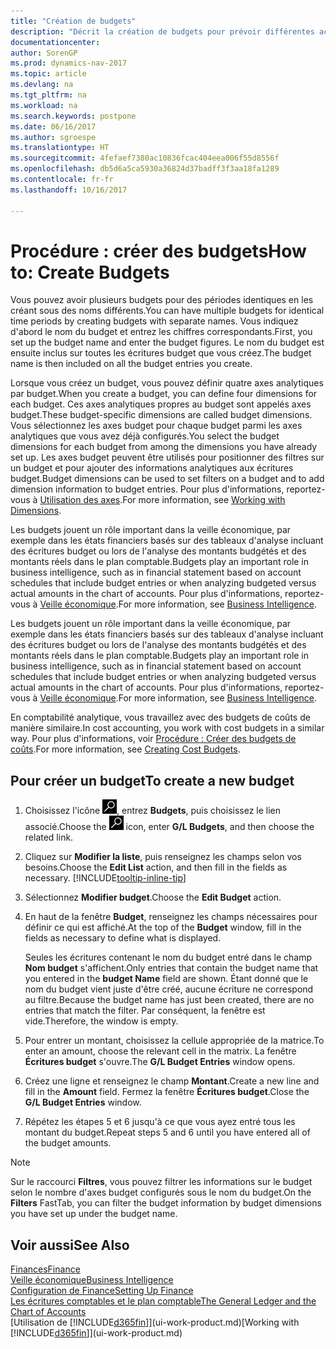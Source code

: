 ```yaml
---
title: "Création de budgets"
description: "Décrit la création de budgets pour prévoir différentes activités financières et affecter des axes analytiques à des fins de veille économique."
documentationcenter: 
author: SorenGP
ms.prod: dynamics-nav-2017
ms.topic: article
ms.devlang: na
ms.tgt_pltfrm: na
ms.workload: na
ms.search.keywords: postpone
ms.date: 06/16/2017
ms.author: sgroespe
ms.translationtype: HT
ms.sourcegitcommit: 4fefaef7380ac10836fcac404eea006f55d8556f
ms.openlocfilehash: db5d6a5ca5930a36824d37badff3f3aa18fa1289
ms.contentlocale: fr-fr
ms.lasthandoff: 10/16/2017

---
```

# <a name="how-to-create--budgets"></a><span data-ttu-id="d22ab-103">Procédure : créer des budgets</span><span class="sxs-lookup"><span data-stu-id="d22ab-103">How to: Create  Budgets</span></span>
<span data-ttu-id="d22ab-104">Vous pouvez avoir plusieurs budgets pour des périodes identiques en les créant sous des noms différents.</span><span class="sxs-lookup"><span data-stu-id="d22ab-104">You can have multiple budgets for identical time periods by creating budgets with separate names.</span></span> <span data-ttu-id="d22ab-105">Vous indiquez d'abord le nom du budget et entrez les chiffres correspondants.</span><span class="sxs-lookup"><span data-stu-id="d22ab-105">First, you set up the budget name and enter the budget figures.</span></span> <span data-ttu-id="d22ab-106">Le nom du budget est ensuite inclus sur toutes les écritures budget que vous créez.</span><span class="sxs-lookup"><span data-stu-id="d22ab-106">The budget name is then included on all the budget entries you create.</span></span>  

 <span data-ttu-id="d22ab-107">Lorsque vous créez un budget, vous pouvez définir quatre axes analytiques par budget.</span><span class="sxs-lookup"><span data-stu-id="d22ab-107">When you create a budget, you can define four dimensions for each budget.</span></span> <span data-ttu-id="d22ab-108">Ces axes analytiques propres au budget sont appelés axes budget.</span><span class="sxs-lookup"><span data-stu-id="d22ab-108">These budget-specific dimensions are called budget dimensions.</span></span> <span data-ttu-id="d22ab-109">Vous sélectionnez les axes budget pour chaque budget parmi les axes analytiques que vous avez déjà configurés.</span><span class="sxs-lookup"><span data-stu-id="d22ab-109">You select the budget dimensions for each budget from among the dimensions you have already set up.</span></span> <span data-ttu-id="d22ab-110">Les axes budget peuvent être utilisés pour positionner des filtres sur un budget et pour ajouter des informations analytiques aux écritures budget.</span><span class="sxs-lookup"><span data-stu-id="d22ab-110">Budget dimensions can be used to set filters on a budget and to add dimension information to budget entries.</span></span> <span data-ttu-id="d22ab-111">Pour plus d'informations, reportez-vous à [Utilisation des axes](finance-dimensions.md).</span><span class="sxs-lookup"><span data-stu-id="d22ab-111">For more information, see [Working with Dimensions](finance-dimensions.md).</span></span>

 <span data-ttu-id="d22ab-112">Les budgets jouent un rôle important dans la veille économique, par exemple dans les états financiers basés sur des tableaux d'analyse incluant des écritures budget ou lors de l'analyse des montants budgétés et des montants réels dans le plan comptable.</span><span class="sxs-lookup"><span data-stu-id="d22ab-112">Budgets play an important role in business intelligence, such as in financial statement based on account schedules that include budget entries or when analyzing budgeted versus actual amounts in the chart of accounts.</span></span> <span data-ttu-id="d22ab-113">Pour plus d'informations, reportez-vous à [Veille économique](bi.md).</span><span class="sxs-lookup"><span data-stu-id="d22ab-113">For more information, see [Business Intelligence](bi.md).</span></span>

 <span data-ttu-id="d22ab-114">Les budgets jouent un rôle important dans la veille économique, par exemple dans les états financiers basés sur des tableaux d'analyse incluant des écritures budget ou lors de l'analyse des montants budgétés et des montants réels dans le plan comptable.</span><span class="sxs-lookup"><span data-stu-id="d22ab-114">Budgets play an important role in business intelligence, such as in financial statement based on account schedules that include budget entries or when analyzing budgeted versus actual amounts in the chart of accounts.</span></span> <span data-ttu-id="d22ab-115">Pour plus d'informations, reportez-vous à [Veille économique](bi.md).</span><span class="sxs-lookup"><span data-stu-id="d22ab-115">For more information, see [Business Intelligence](bi.md).</span></span>

<span data-ttu-id="d22ab-116">En comptabilité analytique, vous travaillez avec des budgets de coûts de manière similaire.</span><span class="sxs-lookup"><span data-stu-id="d22ab-116">In cost accounting, you work with cost budgets in a similar way.</span></span> <span data-ttu-id="d22ab-117">Pour plus d'informations, voir [Procédure : Créer des budgets de coûts](finance-create-cost-budgets.md).</span><span class="sxs-lookup"><span data-stu-id="d22ab-117">For more information, see [Creating Cost Budgets](finance-create-cost-budgets.md).</span></span>    

## <a name="to-create-a-new-budget"></a><span data-ttu-id="d22ab-118">Pour créer un budget</span><span class="sxs-lookup"><span data-stu-id="d22ab-118">To create a new budget</span></span>  

1. <span data-ttu-id="d22ab-119">Choisissez l'icône ![Page ou état pour la recherche](media/ui-search/search_small.png "Page ou état pour la recherche"), entrez **Budgets**, puis choisissez le lien associé.</span><span class="sxs-lookup"><span data-stu-id="d22ab-119">Choose the ![Search for Page or Report](media/ui-search/search_small.png "Search for Page or Report icon") icon, enter **G/L Budgets**, and then choose the related link.</span></span>  
2. <span data-ttu-id="d22ab-120">Cliquez sur **Modifier la liste**, puis renseignez les champs selon vos besoins.</span><span class="sxs-lookup"><span data-stu-id="d22ab-120">Choose the **Edit List** action, and then fill in the fields as necessary.</span></span> [!INCLUDE[tooltip-inline-tip](includes/tooltip-inline-tip_md.md)]  
3. <span data-ttu-id="d22ab-121">Sélectionnez **Modifier budget**.</span><span class="sxs-lookup"><span data-stu-id="d22ab-121">Choose the **Edit Budget** action.</span></span>
4. <span data-ttu-id="d22ab-122">En haut de la fenêtre **Budget**, renseignez les champs nécessaires pour définir ce qui est affiché.</span><span class="sxs-lookup"><span data-stu-id="d22ab-122">At the top of the **Budget** window, fill in the fields as necessary to define what is displayed.</span></span>  

    <span data-ttu-id="d22ab-123">Seules les écritures contenant le nom du budget entré dans le champ **Nom budget** s'affichent.</span><span class="sxs-lookup"><span data-stu-id="d22ab-123">Only entries that contain the budget name that you entered in the **budget Name** field are shown.</span></span> <span data-ttu-id="d22ab-124">Étant donné que le nom du budget vient juste d'être créé, aucune écriture ne correspond au filtre.</span><span class="sxs-lookup"><span data-stu-id="d22ab-124">Because the budget name has just been created, there are no entries that match the filter.</span></span> <span data-ttu-id="d22ab-125">Par conséquent, la fenêtre est vide.</span><span class="sxs-lookup"><span data-stu-id="d22ab-125">Therefore, the window is empty.</span></span>  
5. <span data-ttu-id="d22ab-126">Pour entrer un montant, choisissez la cellule appropriée de la matrice.</span><span class="sxs-lookup"><span data-stu-id="d22ab-126">To enter an amount, choose the relevant cell in the matrix.</span></span> <span data-ttu-id="d22ab-127">La fenêtre **Écritures budget** s'ouvre.</span><span class="sxs-lookup"><span data-stu-id="d22ab-127">The **G/L Budget Entries** window opens.</span></span>  
6. <span data-ttu-id="d22ab-128">Créez une ligne et renseignez le champ **Montant**.</span><span class="sxs-lookup"><span data-stu-id="d22ab-128">Create a new line and fill in the **Amount** field.</span></span> <span data-ttu-id="d22ab-129">Fermez la fenêtre **Écritures budget**.</span><span class="sxs-lookup"><span data-stu-id="d22ab-129">Close the **G/L Budget Entries** window.</span></span>  
7. <span data-ttu-id="d22ab-130">Répétez les étapes 5 et 6 jusqu'à ce que vous ayez entré tous les montant du budget.</span><span class="sxs-lookup"><span data-stu-id="d22ab-130">Repeat steps 5 and 6 until you have entered all of the budget amounts.</span></span>  

> [!NOTE]  
>  <span data-ttu-id="d22ab-131">Sur le raccourci **Filtres**, vous pouvez filtrer les informations sur le budget selon le nombre d'axes budget configurés sous le nom du budget.</span><span class="sxs-lookup"><span data-stu-id="d22ab-131">On the **Filters** FastTab, you can filter the budget information by budget dimensions you have set up under the budget name.</span></span>   

## <a name="see-also"></a><span data-ttu-id="d22ab-132">Voir aussi</span><span class="sxs-lookup"><span data-stu-id="d22ab-132">See Also</span></span>
[<span data-ttu-id="d22ab-133">Finances</span><span class="sxs-lookup"><span data-stu-id="d22ab-133">Finance</span></span>](finance.md)  
[<span data-ttu-id="d22ab-134">Veille économique</span><span class="sxs-lookup"><span data-stu-id="d22ab-134">Business Intelligence</span></span>](bi.md)  
[<span data-ttu-id="d22ab-135">Configuration de Finance</span><span class="sxs-lookup"><span data-stu-id="d22ab-135">Setting Up Finance</span></span>](finance-setup-finance.md)  
[<span data-ttu-id="d22ab-136">Les écritures comptables et le plan comptable</span><span class="sxs-lookup"><span data-stu-id="d22ab-136">The General Ledger and the Chart of Accounts</span></span>](finance-general-ledger.md)  
<span data-ttu-id="d22ab-137">[Utilisation de [!INCLUDE[d365fin](includes/d365fin_md.md)]](ui-work-product.md)</span><span class="sxs-lookup"><span data-stu-id="d22ab-137">[Working with [!INCLUDE[d365fin](includes/d365fin_md.md)]](ui-work-product.md)</span></span>  

